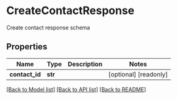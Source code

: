 # CreateContactResponse

Create contact response schema
## Properties
Name | Type | Description | Notes
------------ | ------------- | ------------- | -------------
**contact_id** | **str** |  | [optional] [readonly] 

[[Back to Model list]](../README.md#documentation-for-models) [[Back to API list]](../README.md#documentation-for-api-endpoints) [[Back to README]](../README.md)


